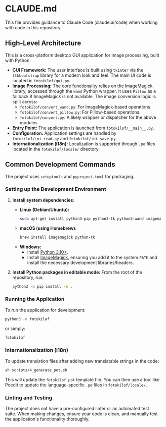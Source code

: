 # CLAUDE.md

This file provides guidance to Claude Code (claude.ai/code) when working with code in this repository.

## High-Level Architecture

This is a cross-platform desktop GUI application for image processing, built with Python.

- **GUI Framework:** The user interface is built using `tkinter` via the `ttkbootstrap` library for a modern look and feel. The main UI code is located in `fotokilof/gui.py`.
- **Image Processing:** The core functionality relies on the ImageMagick library, accessed through the `wand` Python wrapper. It uses `Pillow` as a fallback if ImageMagick is not available. The image conversion logic is split across:
    - `fotokilof/convert_wand.py`: For ImageMagick-based operations.
    - `fotokilof/convert_pillow.py`: For Pillow-based operations.
    - `fotokilof/convert.py`: A likely wrapper or dispatcher for the above modules.
- **Entry Point:** The application is launched from `fotokilof/__main__.py`.
- **Configuration:** Application settings are handled by `fotokilof/ini_read.py` and `fotokilof/ini_save.py`.
- **Internationalization (i18n):** Localization is supported through `.po` files located in the `fotokilof/locale/` directory.

## Common Development Commands

The project uses `setuptools` and `pyproject.toml` for packaging.

### Setting up the Development Environment

1.  **Install system dependencies:**
    - **Linux (Debian/Ubuntu):**
      ```bash
      sudo apt-get install python3-pip python3-tk python3-wand imagemagick xclip
      ```
    - **macOS (using Homebrew):**
      ```bash
      brew install imagemagick python-tk
      ```
    - **Windows:**
      - Install [Python 3.10+](https://www.python.org/).
      - Install [ImageMagick](https://imagemagick.org/script/download.php#windows), ensuring you add it to the system `PATH` and install the necessary development libraries/headers.

2.  **Install Python packages in editable mode:**
    From the root of the repository, run:
    ```bash
    python3 -m pip install -e .
    ```

### Running the Application

To run the application for development:
```bash
python3 -m fotokilof
```
or simply:
```bash
fotokilof
```

### Internationalization (i18n)

To update translation files after adding new translatable strings in the code:
```bash
sh scripts/4_generate_pot.sh
```
This will update the `fotokilof.pot` template file. You can then use a tool like Poedit to update the language-specific `.po` files in `fotokilof/locale/`.

### Linting and Testing

The project does not have a pre-configured linter or an automated test suite. When making changes, ensure your code is clean, and manually test the application's functionality thoroughly.
